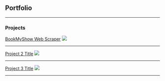 ## Portfolio

---

### Projects

[BookMyShow Web Scraper](https://github.com/sayashraaj/Bookmyshow_Scraper)
<img src="images/project1collage.png?raw=true"/>

---
[Project 2 Title](/pdf/sample_presentation.pdf)
<img src="images/dummy_thumbnail.jpg?raw=true"/>

---
[Project 3 Title](http://example.com/)
<img src="images/dummy_thumbnail.jpg?raw=true"/>

---
